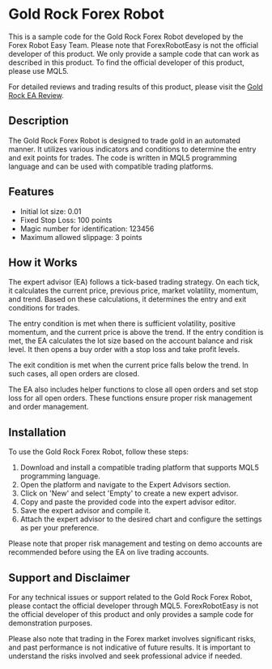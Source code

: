 # Gold Rock Forex Robot

This is a sample code for the Gold Rock Forex Robot developed by the Forex Robot Easy Team. Please note that ForexRobotEasy is not the official developer of this product. We only provide a sample code that can work as described in this product. To find the official developer of this product, please use MQL5.

For detailed reviews and trading results of this product, please visit the [Gold Rock EA Review](https://forexroboteasy.com/forex-robot-review/gold-rock-ea-review-reliable-forex-software-for-effective-gold-trading/).

## Description

The Gold Rock Forex Robot is designed to trade gold in an automated manner. It utilizes various indicators and conditions to determine the entry and exit points for trades. The code is written in MQL5 programming language and can be used with compatible trading platforms.

## Features

- Initial lot size: 0.01
- Fixed Stop Loss: 100 points
- Magic number for identification: 123456
- Maximum allowed slippage: 3 points

## How it Works

The expert advisor (EA) follows a tick-based trading strategy. On each tick, it calculates the current price, previous price, market volatility, momentum, and trend. Based on these calculations, it determines the entry and exit conditions for trades.

The entry condition is met when there is sufficient volatility, positive momentum, and the current price is above the trend. If the entry condition is met, the EA calculates the lot size based on the account balance and risk level. It then opens a buy order with a stop loss and take profit levels.

The exit condition is met when the current price falls below the trend. In such cases, all open orders are closed.

The EA also includes helper functions to close all open orders and set stop loss for all open orders. These functions ensure proper risk management and order management.

## Installation

To use the Gold Rock Forex Robot, follow these steps:

1. Download and install a compatible trading platform that supports MQL5 programming language.
2. Open the platform and navigate to the Expert Advisors section.
3. Click on 'New' and select 'Empty' to create a new expert advisor.
4. Copy and paste the provided code into the expert advisor editor.
5. Save the expert advisor and compile it.
6. Attach the expert advisor to the desired chart and configure the settings as per your preference.

Please note that proper risk management and testing on demo accounts are recommended before using the EA on live trading accounts.

## Support and Disclaimer

For any technical issues or support related to the Gold Rock Forex Robot, please contact the official developer through MQL5. ForexRobotEasy is not the official developer of this product and only provides a sample code for demonstration purposes.

Please also note that trading in the Forex market involves significant risks, and past performance is not indicative of future results. It is important to understand the risks involved and seek professional advice if needed.
